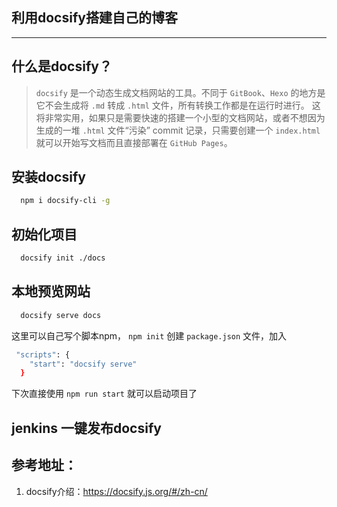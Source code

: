 ## 利用docsify搭建自己的博客
---
## 什么是docsify？
>`docsify` 是一个动态生成文档网站的工具。不同于 `GitBook`、`Hexo` 的地方是它不会生成将 `.md` 转成 `.html` 文件，所有转换工作都是在运行时进行。
>这将非常实用，如果只是需要快速的搭建一个小型的文档网站，或者不想因为生成的一堆 `.html` 文件“污染” commit 记录，只需要创建一个 `index.html` 就可以开始写文档而且直接部署在 `GitHub Pages`。

## 安装docsify
```bash
  npm i docsify-cli -g
```

## 初始化项目
```bash
  docsify init ./docs
```

## 本地预览网站
```bash
  docsify serve docs
```
这里可以自己写个脚本npm， `npm init` 创建 `package.json` 文件，加入
```bash
 "scripts": {
    "start": "docsify serve"
  }
```
下次直接使用 `npm run start` 就可以启动项目了

## jenkins 一键发布docsify




## 参考地址：
1. docsify介绍：https://docsify.js.org/#/zh-cn/

